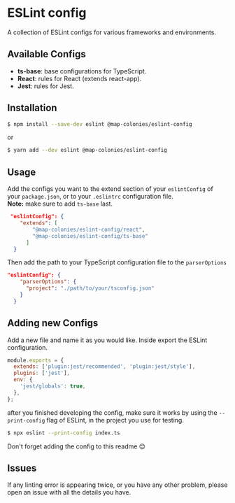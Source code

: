 # ESLint config

A collection of ESLint configs for various frameworks and environments.

## Available Configs

- **ts-base**: base configurations for TypeScript.
- **React**: rules for React (extends react-app).
- **Jest**: rules for Jest.

## Installation

```bash
$ npm install --save-dev eslint @map-colonies/eslint-config
```

or

```bash
$ yarn add --dev eslint @map-colonies/eslint-config
```

## Usage

Add the configs you want to the extend section of your `eslintConfig` of your `package.json`, or to your `.eslintrc` configuration file.
<br/>
**Note:** make sure to add `ts-base` last.

```json
 "eslintConfig": {
    "extends": [
        "@map-colonies/eslint-config/react",
        "@map-colonies/eslint-config/ts-base"
      ]
  }
```

Then add the path to your TypeScript configuration file to the `parserOptions`

```json
"eslintConfig": {
    "parserOptions": {
      "project": "./path/to/your/tsconfig.json"
    }
  }
```

## Adding new Configs

Add a new file and name it as you would like. Inside export the ESLint configuration.

```js
module.exports = {
  extends: ['plugin:jest/recommended', 'plugin:jest/style'],
  plugins: ['jest'],
  env: {
    'jest/globals': true,
  },
};
```

after you finished developing the config, make sure it works by using the `--print-config` flag of ESLint, in the project you use for testing.

```bash
$ npx eslint --print-config index.ts
```

Don't forget adding the config to this readme :blush:

## Issues
If any linting error is appearing twice, or you have any other problem, please open an issue with all the details you have.
